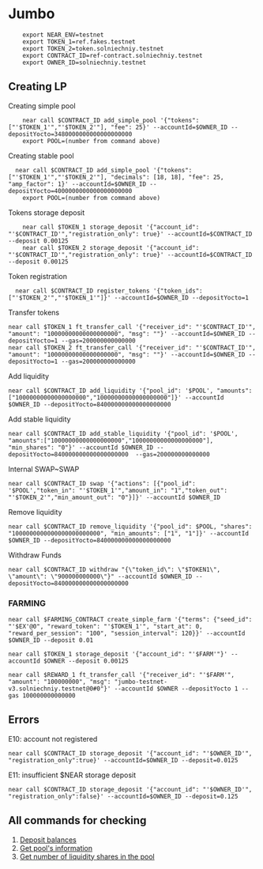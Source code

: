 # Jumbo

```
    export NEAR_ENV=testnet
    export TOKEN_1=ref.fakes.testnet
    export TOKEN_2=token.solniechniy.testnet
    export CONTRACT_ID=ref-contract.solniechniy.testnet
    export OWNER_ID=solniechniy.testnet
```

## Creating LP 

Creating simple pool
```
    near call $CONTRACT_ID add_simple_pool '{"tokens": ["'$TOKEN_1'","'$TOKEN_2'"], "fee": 25}' --accountId=$OWNER_ID --depositYocto=3480000000000000000000
    export POOL=(number from command above)
```

Creating stable pool
```
  near call $CONTRACT_ID add_simple_pool '{"tokens": ["'$TOKEN_1'","'$TOKEN_2'"], "decimals": [18, 18], "fee": 25, "amp_factor": 1}' --accountId=$OWNER_ID --depositYocto=4000000000000000000000
    export POOL=(number from command above)
```

Tokens storage deposit

```
    near call $TOKEN_1 storage_deposit '{"account_id": "'$CONTRACT_ID'","registration_only": true}' --accountId=$CONTRACT_ID --deposit 0.00125 
    near call $TOKEN_2 storage_deposit '{"account_id": "'$CONTRACT_ID'","registration_only": true}' --accountId=$CONTRACT_ID --deposit 0.00125 
```

Token registration 

```
  near call $CONTRACT_ID register_tokens '{"token_ids": ["'$TOKEN_2'","'$TOKEN_1'"]}' --accountId=$OWNER_ID --depositYocto=1
```

Transfer tokens 

```
near call $TOKEN_1 ft_transfer_call '{"receiver_id": "'$CONTRACT_ID'", "amount": "10000000000000000000", "msg": ""}' --accountId=$OWNER_ID --depositYocto=1 --gas=200000000000000
near call $TOKEN_2 ft_transfer_call '{"receiver_id": "'$CONTRACT_ID'", "amount": "10000000000000000000", "msg": ""}' --accountId=$OWNER_ID --depositYocto=1 --gas=200000000000000
```

Add liquidity 

```
near call $CONTRACT_ID add_liquidity '{"pool_id": '$POOL', "amounts":["10000000000000000000","10000000000000000000"]}' --accountId $OWNER_ID --depositYocto=840000000000000000000
```

Add stable liquidity
```
near call $CONTRACT_ID add_stable_liquidity '{"pool_id": '$POOL', "amounts":["10000000000000000000","10000000000000000000"], "min_shares": "0"}' --accountId $OWNER_ID --depositYocto=840000000000000000000  --gas=200000000000000
```

Internal SWAP~SWAP
```
near call $CONTRACT_ID swap '{"actions": [{"pool_id": '$POOL',"token_in": "'$TOKEN_1'","amount_in": "1","token_out": "'$TOKEN_2'","min_amount_out": "0"}]}' --accountId $OWNER_ID
```

Remove liquidity
```
near call $CONTRACT_ID remove_liquidity '{"pool_id": $POOL, "shares": "1000000000000000000000000", "min_amounts": ["1", "1"]}' --accountId $OWNER_ID --depositYocto=840000000000000000000
```

Withdraw Funds
```
near call $CONTRACT_ID withdraw "{\"token_id\": \"$TOKEN1\", \"amount\": \"900000000000\"}" --accountId $OWNER_ID --depositYocto=840000000000000000000
```


### FARMING 
```
near call $FARMING_CONTRACT create_simple_farm '{"terms": {"seed_id": "'$EX'@0", "reward_token": "'$TOKEN_1'", "start_at": 0, "reward_per_session": "100", "session_interval": 120}}' --accountId $OWNER_ID --deposit 0.01
```
```
near call $TOKEN_1 storage_deposit '{"account_id": "'$FARM'"}' --accountId $OWNER --deposit 0.00125
```

```
near call $REWARD_1 ft_transfer_call '{"receiver_id": "'$FARM'", "amount": "100000000", "msg": "jumbo-testnet-v3.solniechniy.testnet@0#0"}' --accountId $OWNER --depositYocto 1 --gas 100000000000000
```


## Errors
E10: account not registered
```
near call $CONTRACT_ID storage_deposit '{"account_id": "'$OWNER_ID'", "registration_only":true}' --accountId=$OWNER_ID --deposit=0.0125
```

E11: insufficient $NEAR storage deposit
```
near call $CONTRACT_ID storage_deposit '{"account_id": "'$OWNER_ID'", "registration_only":false}' --accountId=$OWNER_ID --deposit=0.125
```

## All commands for checking

1. [Deposit balances](https://web.nearapi.org/?q=woPCqGNvbnRyYWN0w5kgcmVmLcSCxITEhsSILnNvbG5pZWNoxJh5LnRlc3RuZXTCpm3EpWhvZMKsZ8SlX2RlcG9zaXRzwqZwYcSGbXPCgcKqxIfEgnXEhF9pZMKwcHJvdmVya2HEn8ShxKPEpQ)
2. [Get pool's information](https://web.nearapi.org/?q=woPCqGNvbnRyYWN0w5kgcmVmLcSCxITEhsSILnNvbG5pZWNoxJh5LnRlc3RuZXTCpm3EpWhvZMKoZ8SlX3BvxJbCpnBhxIZtc8KBwqfEscSWX2lkAA)
3. [Get number of liquidity shares in the pool](https://web.nearapi.org/?q=woPCqGNvbnRyYWN0w5kgcmVmLcSCxITEhsSILnNvbG5pZWNoxJh5LnRlc3RuZXTCpm3EpWhvZMKvZ8SlX3BvxJZfc2hhxIxzwqZwxLdhbXPCgsKnxLHEs2lkAMKqxIfEgnXEhF_FhMKwcHJvdmVya2HEn8ShxKPEpQ)
